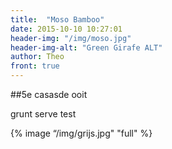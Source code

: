 ```yaml
---
title:  "Moso Bamboo"
date: 2015-10-10 10:27:01
header-img: "/img/moso.jpg"
header-img-alt: "Green Girafe ALT"
author: Theo
front: true
---
```


##5e casasde ooit

grunt serve test 


{% image “/img/grijs.jpg" "full" %}